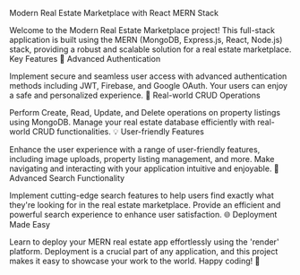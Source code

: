 Modern Real Estate Marketplace with React MERN Stack

Welcome to the Modern Real Estate Marketplace project! This full-stack application is built using the MERN (MongoDB, Express.js, React, Node.js) stack, providing a robust and scalable solution for a real estate marketplace.
Key Features
🔑 Advanced Authentication

Implement secure and seamless user access with advanced authentication methods including JWT, Firebase, and Google OAuth. Your users can enjoy a safe and personalized experience.
🏡 Real-world CRUD Operations

Perform Create, Read, Update, and Delete operations on property listings using MongoDB. Manage your real estate database efficiently with real-world CRUD functionalities.
💡 User-friendly Features

Enhance the user experience with a range of user-friendly features, including image uploads, property listing management, and more. Make navigating and interacting with your application intuitive and enjoyable.
🚀 Advanced Search Functionality

Implement cutting-edge search features to help users find exactly what they're looking for in the real estate marketplace. Provide an efficient and powerful search experience to enhance user satisfaction.
🌐 Deployment Made Easy

Learn to deploy your MERN real estate app effortlessly using the 'render' platform. Deployment is a crucial part of any application, and this project makes it easy to showcase your work to the world.
Happy coding! 🚀
